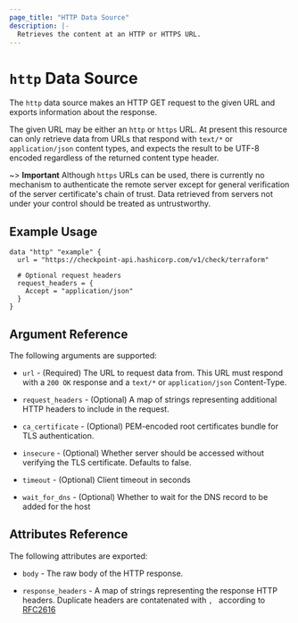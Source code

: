 ```yaml
---
page_title: "HTTP Data Source"
description: |-
  Retrieves the content at an HTTP or HTTPS URL.
---
```


# `http` Data Source

The `http` data source makes an HTTP GET request to the given URL and exports
information about the response.

The given URL may be either an `http` or `https` URL. At present this resource
can only retrieve data from URLs that respond with `text/*` or
`application/json` content types, and expects the result to be UTF-8 encoded
regardless of the returned content type header.

~> **Important** Although `https` URLs can be used, there is currently no
mechanism to authenticate the remote server except for general verification of
the server certificate's chain of trust. Data retrieved from servers not under
your control should be treated as untrustworthy.

## Example Usage

```hcl
data "http" "example" {
  url = "https://checkpoint-api.hashicorp.com/v1/check/terraform"

  # Optional request headers
  request_headers = {
    Accept = "application/json"
  }
}
```

## Argument Reference

The following arguments are supported:

* `url` - (Required) The URL to request data from. This URL must respond with
  a `200 OK` response and a `text/*` or `application/json` Content-Type.

* `request_headers` - (Optional) A map of strings representing additional HTTP
  headers to include in the request.

* `ca_certificate` - (Optional) PEM-encoded root certificates bundle for TLS authentication.

* `insecure` - (Optional) Whether server should be accessed without verifying the TLS certificate. Defaults to false.

* `timeout` - (Optional) Client timeout in seconds

* `wait_for_dns` - (Optional) Whether to wait for the DNS record to be added for the host

## Attributes Reference

The following attributes are exported:

* `body` - The raw body of the HTTP response.

* `response_headers` - A map of strings representing the response HTTP headers.
  Duplicate headers are contatenated with `, ` according to
  [RFC2616](https://www.w3.org/Protocols/rfc2616/rfc2616-sec4.html#sec4.2)
